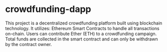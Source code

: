 # crowdfunding-dapp
This project is a decentralized crowdfunding platform built using blockchain technology. It utilizes: Ethereum Smart Contracts to handle all transactions on-chain. Users can contribute Ether (ETH) to a crowdfunding campaign. Total funds are collected in the smart contract and can only be withdrawn by the contract owner.
